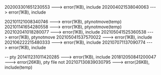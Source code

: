 202003301651230553 ---> error(1KB), include
202004021538040063 ---> error(1KB), include

202101121008340746 ---> error(1KB), ptynotmove(temp)
202101141654280558 ---> error(1KB), ptynotmove(temp)
202102041018280077 ---> error(1KB), include
202105041525360538 ---> error(1KB), ptynotmove
202105041537570022 ---> error(1KB), include
202106222215480333 ---> error(1KB), include
202107071137090774 ---> error(1KB), include

-- pty
201411231011420285 ---> error(1KB), include
201812050841200047 ---> error(26KB), pty file not
202107130839030795 ---> error(26KB), include(temp)